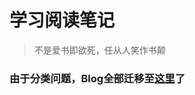  #  学习阅读笔记 #
 
 > 不是爱书即欲死，任从人笑作书颠
 
 ### 由于分类问题，Blog全部迁移至[这里](https://github.com/LuoShengMen/MyBlog)了

